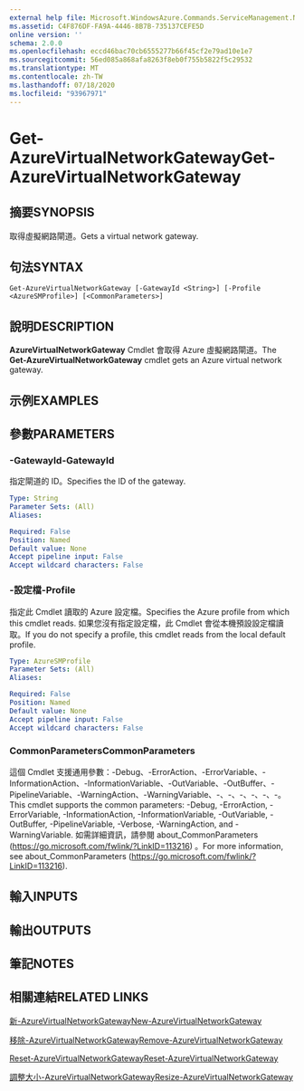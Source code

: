 ```yaml
---
external help file: Microsoft.WindowsAzure.Commands.ServiceManagement.Network.dll-Help.xml
ms.assetid: C4F876DF-FA9A-4446-8B7B-735137CEFE5D
online version: ''
schema: 2.0.0
ms.openlocfilehash: eccd46bac70cb6555277b66f45cf2e79ad10e1e7
ms.sourcegitcommit: 56ed085a868afa8263f8eb0f755b5822f5c29532
ms.translationtype: MT
ms.contentlocale: zh-TW
ms.lasthandoff: 07/18/2020
ms.locfileid: "93967971"
---
```

# <span data-ttu-id="a57c3-101">Get-AzureVirtualNetworkGateway</span><span class="sxs-lookup"><span data-stu-id="a57c3-101">Get-AzureVirtualNetworkGateway</span></span>

## <span data-ttu-id="a57c3-102">摘要</span><span class="sxs-lookup"><span data-stu-id="a57c3-102">SYNOPSIS</span></span>
<span data-ttu-id="a57c3-103">取得虛擬網路閘道。</span><span class="sxs-lookup"><span data-stu-id="a57c3-103">Gets a virtual network gateway.</span></span>

## <span data-ttu-id="a57c3-104">句法</span><span class="sxs-lookup"><span data-stu-id="a57c3-104">SYNTAX</span></span>

```
Get-AzureVirtualNetworkGateway [-GatewayId <String>] [-Profile <AzureSMProfile>] [<CommonParameters>]
```

## <span data-ttu-id="a57c3-105">說明</span><span class="sxs-lookup"><span data-stu-id="a57c3-105">DESCRIPTION</span></span>
<span data-ttu-id="a57c3-106">**AzureVirtualNetworkGateway** Cmdlet 會取得 Azure 虛擬網路閘道。</span><span class="sxs-lookup"><span data-stu-id="a57c3-106">The **Get-AzureVirtualNetworkGateway** cmdlet gets an Azure virtual network gateway.</span></span>

## <span data-ttu-id="a57c3-107">示例</span><span class="sxs-lookup"><span data-stu-id="a57c3-107">EXAMPLES</span></span>

## <span data-ttu-id="a57c3-108">參數</span><span class="sxs-lookup"><span data-stu-id="a57c3-108">PARAMETERS</span></span>

### <span data-ttu-id="a57c3-109">-GatewayId</span><span class="sxs-lookup"><span data-stu-id="a57c3-109">-GatewayId</span></span>
<span data-ttu-id="a57c3-110">指定閘道的 ID。</span><span class="sxs-lookup"><span data-stu-id="a57c3-110">Specifies the ID of the gateway.</span></span>

```yaml
Type: String
Parameter Sets: (All)
Aliases: 

Required: False
Position: Named
Default value: None
Accept pipeline input: False
Accept wildcard characters: False
```

### <span data-ttu-id="a57c3-111">-設定檔</span><span class="sxs-lookup"><span data-stu-id="a57c3-111">-Profile</span></span>
<span data-ttu-id="a57c3-112">指定此 Cmdlet 讀取的 Azure 設定檔。</span><span class="sxs-lookup"><span data-stu-id="a57c3-112">Specifies the Azure profile from which this cmdlet reads.</span></span> <span data-ttu-id="a57c3-113">如果您沒有指定設定檔，此 Cmdlet 會從本機預設設定檔讀取。</span><span class="sxs-lookup"><span data-stu-id="a57c3-113">If you do not specify a profile, this cmdlet reads from the local default profile.</span></span>

```yaml
Type: AzureSMProfile
Parameter Sets: (All)
Aliases: 

Required: False
Position: Named
Default value: None
Accept pipeline input: False
Accept wildcard characters: False
```

### <span data-ttu-id="a57c3-114">CommonParameters</span><span class="sxs-lookup"><span data-stu-id="a57c3-114">CommonParameters</span></span>
<span data-ttu-id="a57c3-115">這個 Cmdlet 支援通用參數：-Debug、-ErrorAction、-ErrorVariable、-InformationAction、-InformationVariable、-OutVariable、-OutBuffer、-PipelineVariable、-WarningAction、-WarningVariable、-、-、-、-、-、-。</span><span class="sxs-lookup"><span data-stu-id="a57c3-115">This cmdlet supports the common parameters: -Debug, -ErrorAction, -ErrorVariable, -InformationAction, -InformationVariable, -OutVariable, -OutBuffer, -PipelineVariable, -Verbose, -WarningAction, and -WarningVariable.</span></span> <span data-ttu-id="a57c3-116">如需詳細資訊，請參閱 about_CommonParameters (https://go.microsoft.com/fwlink/?LinkID=113216) 。</span><span class="sxs-lookup"><span data-stu-id="a57c3-116">For more information, see about_CommonParameters (https://go.microsoft.com/fwlink/?LinkID=113216).</span></span>

## <span data-ttu-id="a57c3-117">輸入</span><span class="sxs-lookup"><span data-stu-id="a57c3-117">INPUTS</span></span>

## <span data-ttu-id="a57c3-118">輸出</span><span class="sxs-lookup"><span data-stu-id="a57c3-118">OUTPUTS</span></span>

## <span data-ttu-id="a57c3-119">筆記</span><span class="sxs-lookup"><span data-stu-id="a57c3-119">NOTES</span></span>

## <span data-ttu-id="a57c3-120">相關連結</span><span class="sxs-lookup"><span data-stu-id="a57c3-120">RELATED LINKS</span></span>

[<span data-ttu-id="a57c3-121">新-AzureVirtualNetworkGateway</span><span class="sxs-lookup"><span data-stu-id="a57c3-121">New-AzureVirtualNetworkGateway</span></span>](./New-AzureVirtualNetworkGateway.md)

[<span data-ttu-id="a57c3-122">移除-AzureVirtualNetworkGateway</span><span class="sxs-lookup"><span data-stu-id="a57c3-122">Remove-AzureVirtualNetworkGateway</span></span>](./Remove-AzureVirtualNetworkGateway.md)

[<span data-ttu-id="a57c3-123">Reset-AzureVirtualNetworkGateway</span><span class="sxs-lookup"><span data-stu-id="a57c3-123">Reset-AzureVirtualNetworkGateway</span></span>](./Reset-AzureVirtualNetworkGateway.md)

[<span data-ttu-id="a57c3-124">調整大小-AzureVirtualNetworkGateway</span><span class="sxs-lookup"><span data-stu-id="a57c3-124">Resize-AzureVirtualNetworkGateway</span></span>](./Resize-AzureVirtualNetworkGateway.md)


